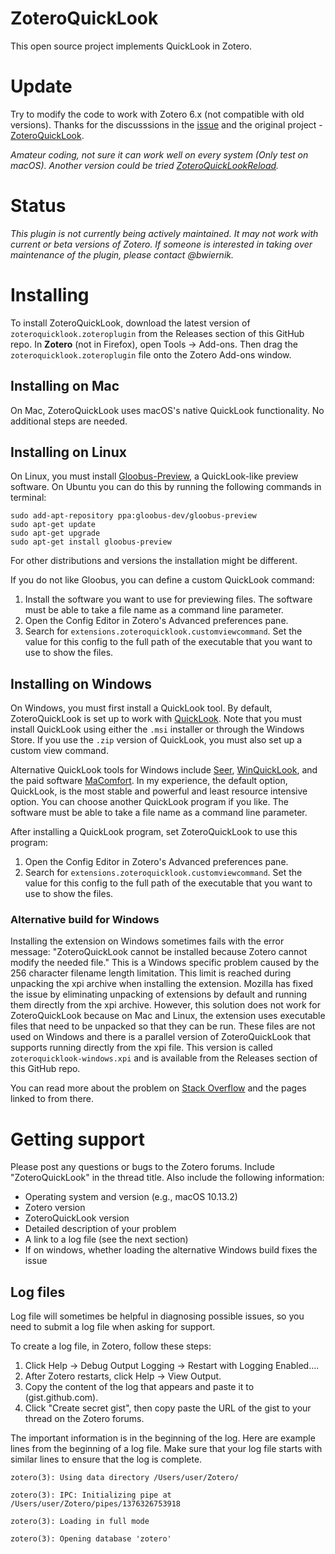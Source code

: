 ZoteroQuickLook
===============

This open source project implements QuickLook in Zotero.

# Update

Try to modify the code to work with Zotero 6.x (not compatible with old versions).
Thanks for the discusssions in the [issue](https://github.com/mronkko/ZoteroQuickLook/issues/44#issuecomment-1079053758) and the original project - [ZoteroQuickLook](https://github.com/mronkko/ZoteroQuickLook). 

*Amateur coding, not sure it can work well on every system (Only test on macOS).*
*Another version could be tried [ZoteroQuickLookReload](https://github.com/404neko/ZoteroQuickLookReload/commits/main).*

# Status

*This plugin is not currently being actively maintained. It may not work with current or beta versions of Zotero. If someone is interested in taking over maintenance of the plugin, please contact @bwiernik.* 

# Installing

To install ZoteroQuickLook, download the latest version of `zoteroquicklook.zoteroplugin` from the Releases section of this GitHub repo. In **Zotero** (not in Firefox), open Tools -> Add-ons. Then drag the `zoteroquicklook.zoteroplugin` file onto the Zotero Add-ons window.

## Installing on Mac
On Mac, ZoteroQuickLook uses macOS's native QuickLook functionality. No additional steps are needed.

## Installing on Linux

On Linux, you must install [Gloobus-Preview](https://launchpad.net/gloobus-preview), a QuickLook-like preview software. On Ubuntu you can do this by running the following commands in terminal:

```
sudo add-apt-repository ppa:gloobus-dev/gloobus-preview
sudo apt-get update
sudo apt-get upgrade
sudo apt-get install gloobus-preview
```

For other distributions and versions the installation might be different.

If you do not like Gloobus, you can define a custom QuickLook command:
 1. Install the software you want to use for previewing files. The software must be able to take a file name as a command line parameter.
 1. Open the Config Editor in Zotero's Advanced preferences pane.
 1. Search for `extensions.zoteroquicklook.customviewcommand`. Set the value for this config to the full path of the executable that you want to use to show the files.

## Installing on Windows

On Windows, you must first install a QuickLook tool. By default, ZoteroQuickLook is set up to work with [QuickLook](https://github.com/QL-Win/QuickLook/releases). Note that you must install QuickLook using either the `.msi` installer or through the Windows Store. If you use the `.zip` version of QuickLook, you must also set up a custom view command.

Alternative QuickLook tools for Windows include [Seer](http://1218.io), [WinQuickLook](https://github.com/shibayan/WinQuickLook), and the paid software [MaComfort](https://leonardo.re/macomfort/). In my experience, the default option, QuickLook, is the most stable and powerful and least resource intensive option. You can choose another QuickLook program if you like. The software must be able to take a file name as a command line parameter.

After installing a QuickLook program, set ZoteroQuickLook to use this program:
 1. Open the Config Editor in Zotero's Advanced preferences pane.
 1. Search for `extensions.zoteroquicklook.customviewcommand`. Set the value for this config to the full path of the executable that you want to use to show the files.

### Alternative build for Windows

Installing the extension on Windows sometimes fails with the error message: "ZoteroQuickLook cannot be installed because Zotero cannot modify the needed file." This is a Windows specific problem caused by the 256 character filename length limitation. This limit is reached during unpacking the xpi archive when installing the extension. Mozilla has fixed the issue by eliminating unpacking of extensions by default and running them directly from the xpi archive. However, this solution does not work for ZoteroQuickLook because on Mac and Linux, the extension uses executable files that need to be unpacked so that they can be run. These files are not used on Windows and there is a parallel version of ZoteroQuickLook that supports running directly from the xpi file. This version is called `zoteroquicklook-windows.xpi` and is available from the Releases section of this GitHub repo.

You can read more about the problem on [Stack Overflow](http://stackoverflow.com/questions/7872489/addon-cannot-be-installed-by-an-error-of-not-be-able-to-modify-the-needed-file) and the pages linked to from there.

# Getting support

Please post any questions or bugs to the Zotero forums. Include "ZoteroQuickLook" in the thread title. Also include the following information:
 - Operating system and version (e.g., macOS 10.13.2)
 - Zotero version
 - ZoteroQuickLook version
 - Detailed description of your problem
 - A link to a log file (see the next section)
 - If on windows, whether loading the alternative Windows build fixes the issue

## Log files

Log file will sometimes be helpful in diagnosing possible issues, so you need to submit a log file when asking for support.

To create a log file, in Zotero, follow these steps:
 1. Click Help -> Debug Output Logging -> Restart with Logging Enabled….
 1. After Zotero restarts, click Help -> View Output.
 1. Copy the content of the log that appears and paste it to (gist.github.com).
 1. Click "Create secret gist", then copy paste the URL of the gist to your thread on the Zotero forums.

The important information is in the beginning of the log. Here are example lines from the beginning of a log file. Make sure that your log file starts with similar lines to ensure that the log is complete.

```
zotero(3): Using data directory /Users/user/Zotero/

zotero(3): IPC: Initializing pipe at /Users/user/Zotero/pipes/1376326753918

zotero(3): Loading in full mode

zotero(3): Opening database 'zotero'
```

